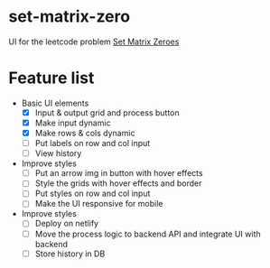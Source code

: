 # set-matrix-zero
UI for the leetcode problem [Set Matrix Zeroes](https://leetcode.com/problems/set-matrix-zeroes/)

# Feature list
- Basic UI elements
    - [x] Input & output grid and process button
    - [x] Make input dynamic
    - [x] Make rows & cols dynamic
    - [ ] Put labels on row and col input
    - [ ] View history
- Improve styles
    - [ ] Put an arrow img in button with hover effects
    - [ ] Style the grids with hover effects and border
    - [ ] Put styles on row and col input
    - [ ] Make the UI responsive for mobile
- Improve styles
    - [ ] Deploy on netlify
    - [ ] Move the process logic to backend API and integrate UI with backend
    - [ ] Store history in DB
